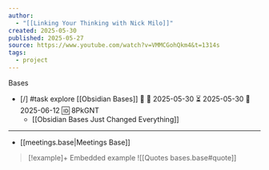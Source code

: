 ```yaml
---
author:
  - "[[Linking Your Thinking with Nick Milo]]"
created: 2025-05-30
published: 2025-05-27
source: https://www.youtube.com/watch?v=VMMCGohQkm4&t=1314s
tags:
  - project
---
```

Bases

- [/] #task explore [[Obsidian Bases]] 🔼 🛫 2025-05-30 ⏳ 2025-05-30 📅 2025-06-12 🆔 8PkGNT
	- [[Obsidian Bases Just Changed Everything]]
___

- [[meetings.base|Meetings Base]]
> [!example]+ Embedded example
> ![[Quotes bases.base#quote]]
> 
>
>
>
